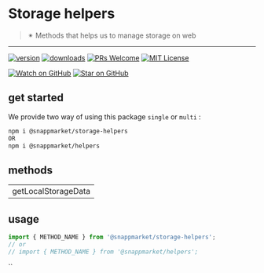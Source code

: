 # Storage helpers
> ✴ Methods that helps us to manage storage on web
----

[![version](https://img.shields.io/npm/v/@snappmarket/storage-helpers.svg?style=flat-square)](https://www.npmjs.com/package/@snappmarket/storage-helpers)
[![downloads](https://img.shields.io/npm/dm/@snappmarket/storage-helpers.svg?style=flat-square)](http://www.npmtrends.com/@snappmarket/storage-helpers)
[![PRs Welcome](https://img.shields.io/badge/PRs-welcome-brightgreen.svg?style=flat-square)](http://makeapullrequest.com)
[![MIT License](https://img.shields.io/npm/l/@snappmarket/storage-helpers.svg?style=flat-square)](https://github.com/snappmarket/react-hooks/tree/master/packages/useDidUpdateEffect/blob/master/LICENSE.md)

[![Watch on GitHub](https://img.shields.io/github/watchers/snappmarket/react-hooks.svg?style=social)](https://github.com/snappmarket/react-hooks/watchers)
[![Star on GitHub](https://img.shields.io/github/stars/snappmarket/react-hooks.svg?style=social)](https://github.com/snappmarket/react-hooks/stargazers)

## get started 
We provide two way of using this package `single` or `multi` :
```bash
npm i @snappmarket/storage-helpers
OR
npm i @snappmarket/helpers
```

## methods
|        |
| ------ |
| getLocalStorageData                                                 |  

## usage 
```javascript
import { METHOD_NAME } from '@snappmarket/storage-helpers';
// or 
// import { METHOD_NAME } from '@snappmarket/helpers';
```
``
